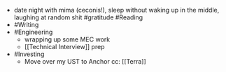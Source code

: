 - date night with mima (ceconis!), sleep without waking up in the middle, laughing at random shit #gratitude
#Reading
- #Writing
- #Engineering
    - wrapping up some MEC work
    - [[Technical Interview]] prep
- #Investing
    - Move over my UST to Anchor cc: [[Terra]]
